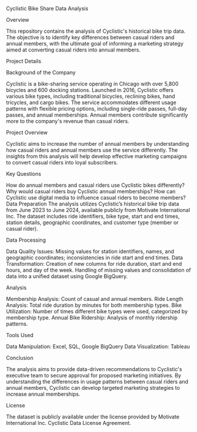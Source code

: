 Cyclistic Bike Share Data Analysis

Overview

This repository contains the analysis of Cyclistic's historical bike trip data. The objective is to identify key differences between casual riders and annual members, with the ultimate goal of informing a marketing strategy aimed at converting casual riders into annual members.

Project Details

Background of the Company

Cyclistic is a bike-sharing service operating in Chicago with over 5,800 bicycles and 600 docking stations. Launched in 2016, Cyclistic offers various bike types, including traditional bicycles, reclining bikes, hand tricycles, and cargo bikes. The service accommodates different usage patterns with flexible pricing options, including single-ride passes, full-day passes, and annual memberships. Annual members contribute significantly more to the company's revenue than casual riders.

Project Overview

Cyclistic aims to increase the number of annual members by understanding how casual riders and annual members use the service differently. The insights from this analysis will help develop effective marketing campaigns to convert casual riders into loyal subscribers.

Key Questions

How do annual members and casual riders use Cyclistic bikes differently?
Why would casual riders buy Cyclistic annual memberships?
How can Cyclistic use digital media to influence casual riders to become members?
Data Preparation
The analysis utilizes Cyclistic’s historical bike trip data from June 2023 to June 2024, available publicly from Motivate International Inc. The dataset includes ride identifiers, bike type, start and end times, station details, geographic coordinates, and customer type (member or casual rider).

Data Processing

Data Quality Issues: Missing values for station identifiers, names, and geographic coordinates; inconsistencies in ride start and end times.
Data Transformation: Creation of new columns for ride duration, start and end hours, and day of the week. Handling of missing values and consolidation of data into a unified dataset using Google BigQuery.

Analysis

Membership Analysis: Count of casual and annual members.
Ride Length Analysis: Total ride duration by minutes for both membership types.
Bike Utilization: Number of times different bike types were used, categorized by membership type.
Annual Bike Ridership: Analysis of monthly ridership patterns.

Tools Used

Data Manipulation: Excel, SQL, Google BigQuery
Data Visualization: Tableau

Conclusion

The analysis aims to provide data-driven recommendations to Cyclistic's executive team to secure approval for proposed marketing initiatives. By understanding the differences in usage patterns between casual riders and annual members, Cyclistic can develop targeted marketing strategies to increase annual memberships.

License

The dataset is publicly available under the license provided by Motivate International Inc. Cyclistic Data License Agreement.
